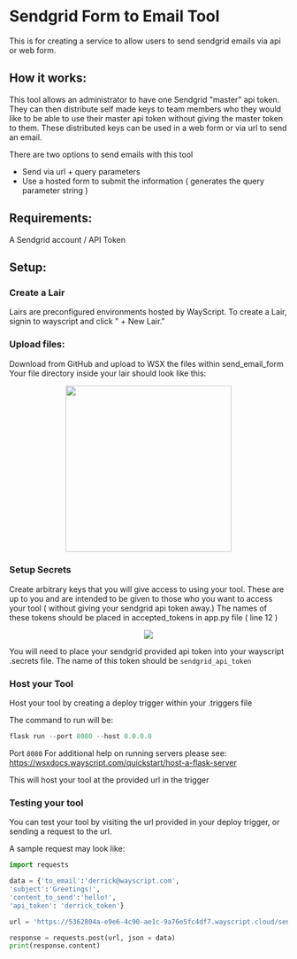 # Sendgrid Form to Email Tool
This is for creating a service to allow users to send sendgrid emails via api or web form. 

## How it works:
This tool allows an administrator to have one Sendgrid "master" api token.
They can then distribute self made keys to team members who they would like to be able to use their master api token without giving the master token to them.
These distributed keys can be used in a web form or via url to send an email.

There are two options to send emails with this tool
<ul>
<li>Send via url + query parameters</li>
<li>Use a hosted form to submit the information ( generates the query parameter string )</li>
</ul>

## Requirements:
A Sendgrid account / API Token

## Setup:
### Create a Lair 
Lairs are preconfigured environments hosted by WayScript. To create a Lair, signin to wayscript and click " + New Lair."

### Upload files:
Download from GitHub and upload to WSX the files within send_email_form
Your file directory inside your lair should look like this:
<p align="center">
  <img width="300" src="https://raw.githubusercontent.com/wayscript/wsx_tools/master/static/sendgrid/sendgrid_send_email_form_directory.jpg" />
</p>

### Setup Secrets
Create arbitrary keys that you will give access to using your tool.
These are up to you and are intended to be given to those who you want to access your tool ( without giving your sendgrid api token away.)
The names of these tokens should be placed in accepted_tokens in app.py file ( line 12 )
<p align="center">
  <img src="https://raw.githubusercontent.com/wayscript/wsx_tools/master/static/sendgrid/sendgrid_secrets_send_email.jpg" />
</p>

You will need to place your sendgrid provided api token into your wayscript .secrets file.
The name of this token should be ```sendgrid_api_token```

### Host your Tool
Host your tool by creating a deploy trigger within your .triggers file

The command to run will be:
```Python
flask run --port 8080 --host 0.0.0.0
```
Port ```8080```
For additional help on running servers please see:
https://wsxdocs.wayscript.com/quickstart/host-a-flask-server

This will host your tool at the provided url in the trigger

### Testing your tool
You can test your tool by visiting the url provided in your deploy trigger, or sending a request to the url.

A sample request may look like:
```Python
import requests

data = {'to_email':'derrick@wayscript.com',
'subject':'Greetings!',
'content_to_send':'hello!',
'api_token': 'derrick_token'}

url = 'https://5362804a-e9e6-4c90-ae1c-9a76e5fc4df7.wayscript.cloud/send_email'

response = requests.post(url, json = data)
print(response.content)
```

